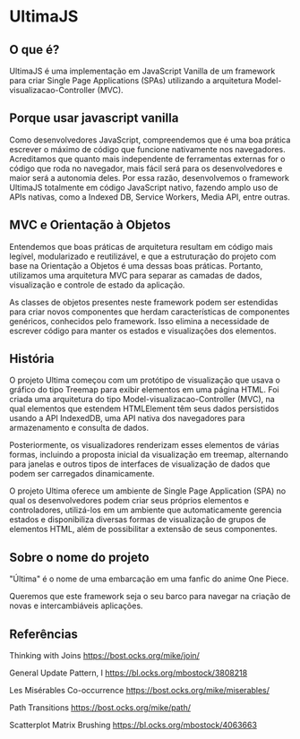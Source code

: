 # UltimaJS

## O que é?

UltimaJS é uma implementação em JavaScript Vanilla de um framework para criar Single Page Applications (SPAs) utilizando a arquitetura Model-visualizacao-Controller (MVC).


## Porque usar javascript vanilla

Como desenvolvedores JavaScript, compreendemos que é uma boa prática escrever o máximo de código que funcione nativamente nos navegadores. Acreditamos que quanto mais independente de ferramentas externas for o código que roda no navegador, mais fácil será para os desenvolvedores e maior será a autonomia deles. Por essa razão, desenvolvemos o framework UltimaJS totalmente em código JavaScript nativo, fazendo amplo uso de APIs nativas, como a Indexed DB, Service Workers, Media API, entre outras.


## MVC e Orientação à Objetos

Entendemos que boas práticas de arquitetura resultam em código mais legível, modularizado e reutilizável, e que a estruturação do projeto com base na Orientação a Objetos é uma dessas boas práticas. Portanto, utilizamos uma arquitetura MVC para separar as camadas de dados, visualização e controle de estado da aplicação.

As classes de objetos presentes neste framework podem ser estendidas para criar novos componentes que herdam características de componentes genéricos, conhecidos pelo framework. Isso elimina a necessidade de escrever código para manter os estados e visualizações dos elementos.


## História

O projeto Ultima começou com um protótipo de visualização que usava o gráfico do tipo Treemap para exibir elementos em uma página HTML. Foi criada uma arquitetura do tipo Model-visualizacao-Controller (MVC), na qual elementos que estendem HTMLElement têm seus dados persistidos usando a API IndexedDB, uma API nativa dos navegadores para armazenamento e consulta de dados.

Posteriormente, os visualizadores renderizam esses elementos de várias formas, incluindo a proposta inicial da visualização em treemap, alternando para janelas e outros tipos de interfaces de visualização de dados que podem ser carregados dinamicamente.

O projeto Ultima oferece um ambiente de Single Page Application (SPA) no qual os desenvolvedores podem criar seus próprios elementos e controladores, utilizá-los em um ambiente que automaticamente gerencia estados e disponibiliza diversas formas de visualização de grupos de elementos HTML, além de possibilitar a extensão de seus componentes.


## Sobre o nome do projeto

"Última" é o nome de uma embarcação em uma fanfic do anime One Piece. 

Queremos que este framework seja o seu barco para navegar na criação de novas e intercambiáveis aplicações.


## Referências

Thinking with Joins
https://bost.ocks.org/mike/join/

General Update Pattern, I
https://bl.ocks.org/mbostock/3808218

Les Misérables Co-occurrence
https://bost.ocks.org/mike/miserables/

Path Transitions
https://bost.ocks.org/mike/path/

Scatterplot Matrix Brushing
https://bl.ocks.org/mbostock/4063663